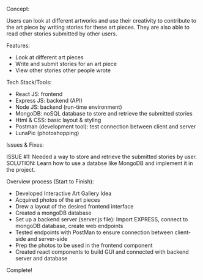 Concept:

Users can look at different artworks and use their creativity to contribute to the art piece by writing stories for these art pieces. They are also able to read other stories submitted by other users.

Features: 

- Look at different art pieces
- Write and submit stories for an art piece
- View other stories other people wrote

Tech Stack/Tools:

- React JS: frontend
- Express JS: backend (API)
- Node JS: backend (run-time environment)
- MongoDB: noSQL database to store and retrieve the submitted stories
- Html & CSS: basic layout & styling
- Postman (development tool): test connection between client and server
- LunaPic (photoshopping)

Issues & Fixes:

ISSUE #1: Needed a way to store and retrieve the submitted stories by user.
SOLUTION: Learn how to use a databse like MongoDB and implement it in the project.

Overview process (Start to Finish):

- Developed Interactive Art Gallery Idea
- Acquired photos of the art pieces
- Drew a layout of the desired frontend interface
- Created a mongoDB database
- Set up a backend server (server.js file): Import EXPRESS, connect to mongoDB database, create web endpoints
- Tested endpoints with PostMan to ensure connection between client-side and server-side
- Prep the photos to be used in the frontend component
- Created react components to build GUI and connected with backend server and database


Complete!

